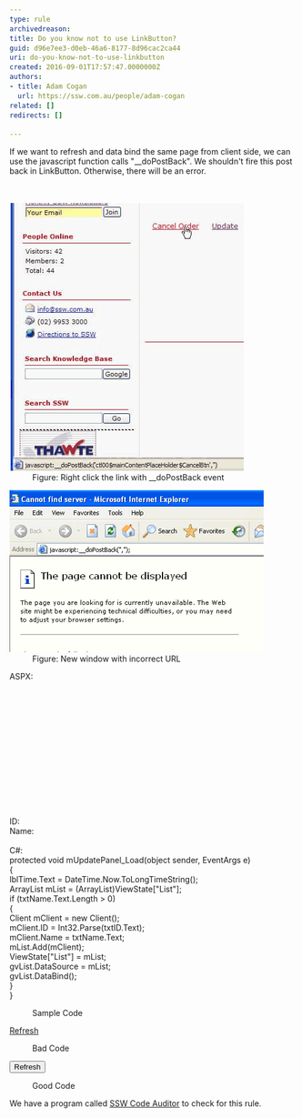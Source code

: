 ```yaml
---
type: rule
archivedreason: 
title: Do you know not to use LinkButton?
guid: d96e7ee3-d0eb-46a6-8177-8d96cac2ca44
uri: do-you-know-not-to-use-linkbutton
created: 2016-09-01T17:57:47.0000000Z
authors:
- title: Adam Cogan
  url: https://ssw.com.au/people/adam-cogan
related: []
redirects: []

---
```



If we want to refresh and data bind the same page from client side, we can use the javascript function calls "__doPostBack". We shouldn't fire this post back in LinkButton. Otherwise, there will be an error.<br>
<br><excerpt class='endintro'></excerpt><br>
<dl class="image"><dt><img src="RightClickLink.gif" alt="RightClickLink.gif" /></dt><dd>Figure: Right click the link with __doPostBack event  ​
</dd></dl><dl class="image"><dt><img src="PostBack.gif" alt="PostBack.gif" /></dt><dd>Figure: New window with incorrect URL</dd></dl>

   <p class="ssw15-rteElement-CodeArea">ASPX:<br><asp:Panel runat="server" ID="mUpdatePanel" OnLoad="mUpdatePanel_Load"><br> <asp:Label runat="server" ID="lblTime" /><br> <br /><br> <asp:GridView ID="gvList" runat="server" AutoGenerateColumns="false"><br> <Columns><br> <asp:BoundField DataField="ID" HeaderText="ID" /><br> </Columns><br> <Columns><br> <asp:BoundField DataField="Name" HeaderText="Name" /><br> </Columns><br> </asp:GridView><br> <br /><br> ID:<asp:TextBox ID="txtID" runat="server"/><br> Name:<asp:TextBox ID="txtName" runat="server"/><br></asp:Panel><br>C#:<br>protected void mUpdatePanel_Load(object sender, EventArgs e)<br>{<br> lblTime.Text = DateTime.Now.ToLongTimeString();<br> ArrayList mList = (ArrayList)ViewState["List"];<br> if (txtName.Text.Length > 0)<br> {<br> Client mClient = new Client();<br> mClient.ID = Int32.Parse(txtID.Text);<br> mClient.Name = txtName.Text;<br> mList.Add(mClient);<br> ViewState["List"] = mList;<br> gvList.DataSource = mList;<br> gvList.DataBind();<br> }<br>}<br></p><dd class="ssw15-rteElement-FigureNormal"> Sample Code​​​ </dd><p class="ssw15-rteElement-CodeArea">​​​<a href="javascript:__doPostBack('mUpdatePanel','');">Refresh</a> </p><dd class="ssw15-rteElement-FigureBad"> Bad Code​ </dd><p class="ssw15-rteElement-CodeArea"><input type="button" onclick="javascript:__doPostBack('mUpdatePanel','');" value="Refresh" /> </p><dd class="ssw15-rteElement-FigureGood"> Good Code​ </dd><p class="ssw15-rteElement-YellowBorderBox">We have a program called <a href="https://www.ssw.com.au/ssw/CodeAuditor/">SSW Code Auditor</a> to check for this rule.​<br></p><p>​<br></p>


